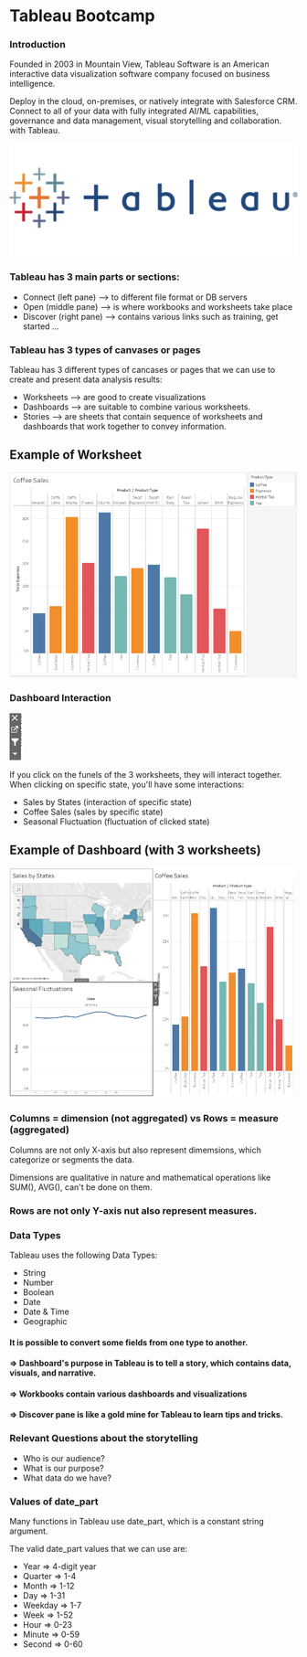 # Tableau Bootcamp


### Introduction

Founded in 2003 in Mountain View, Tableau Software is an American interactive data visualization software company focused on business intelligence.  

Deploy in the cloud, on-premises, or natively integrate with Salesforce CRM. Connect to all of your data with fully integrated AI/ML capabilities, governance and data management, visual storytelling and collaboration.  with Tableau.

![Tableau](https://github.com/jsanon01/tableau/blob/main/images/tableau.png)

### Tableau has 3 main parts or sections:
- Connect (left pane) --> to different file format or DB servers 
- Open (middle pane) --> is where workbooks and worksheets take place
- Discover (right pane) --> contains various links such as training, get started ...

### Tableau has 3 types of canvases or pages
Tableau has 3 different types of cancases or pages that we can use to create and present data analysis results:

- Worksheets --> are good to create visualizations
- Dashboards --> are suitable to combine various worksheets.
- Stories --> are sheets that contain sequence of worksheets and dashboards that work together to convey information.

## Example of Worksheet
![Worksheet](https://github.com/jsanon01/tableau/blob/main/images/worksheet.png)

### Dashboard Interaction 

![Funel](https://github.com/jsanon01/tableau/blob/main/images/funel.png)

If you click on the funels of the 3 worksheets, they will interact together.
When clicking on specific state, you'll have some interactions: 
- Sales by States (interaction of specific state)
- Coffee Sales (sales by specific state)
- Seasonal Fluctuation (fluctuation of clicked state)


## Example of Dashboard (with 3 worksheets)
![Dashboard](https://github.com/jsanon01/tableau/blob/main/images/dashboard.png)



### Columns = dimension (not aggregated) vs Rows = measure (aggregated)

Columns are not only X-axis but also represent dimemsions, which categorize or segments the data.

Dimensions are qualitative in nature and mathematical operations like SUM(), AVG(), can't be done on them. 

### Rows are not only Y-axis nut also represent measures.
<!--
Measures always represent numerical data meaning operations and aggregations can be performed on them.

#### Blue means discrete values and deals with a list or category. | Such example is a car's gear number with only 5 speeds.

#### Green means measure values and deals with a range or continuous values | Such example is the current speed of a car

#### Measure can also be used for mathematical operations.

-->
### Data Types

Tableau uses the following Data Types:

- String        
- Number            
- Boolean
- Date          
- Date & Time       
- Geographic


#### It is possible to convert some fields from one type to another.

#### => Dashboard's purpose in Tableau is to tell a story, which contains data, visuals, and narrative.
#### => Workbooks contain various dashboards and visualizations
#### => Discover pane is like a gold mine for Tableau to learn tips and tricks.


### Relevant Questions about the storytelling

- Who is our audience?
- What is our purpose?
- What data do we have?


### Values of date_part

Many functions in Tableau use date_part, which is a constant string argument.

The valid date_part values that we can use are:

- Year      => 4-digit year                      
- Quarter   => 1-4
- Month     => 1-12                             
- Day       => 1-31
- Weekday   => 1-7                            
- Week      => 1-52
- Hour      => 0-23                              
- Minute    => 0-59
- Second    => 0-60

<!-- 
#### DATEPART not only is "discrete by default" but also returns an integer.
#### DATETRUNC not only is "continuous by default" but also use rounding operations.



- Join is done at the row level.

- Blending is done at the agrgegation level.

### Hosting a 'Static website' for SKOUBI Landscaping on AWS S3 bucket
[Skoubi Landscaping](https://skoubi.s3.amazonaws.com/index.html)

-->
